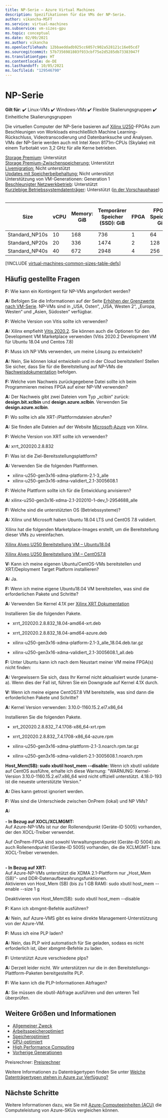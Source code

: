 ```yaml
---
title: NP-Serie – Azure Virtual Machines
description: Spezifikationen für die VMs der NP-Serie.
author: vikancha-MSFT
ms.service: virtual-machines
ms.subservice: vm-sizes-gpu
ms.topic: conceptual
ms.date: 02/09/2021
ms.author: vikancha
ms.openlocfilehash: 12bbaeddadb925cc6057c902a528121c16e05cd7
ms.sourcegitcommit: 57b7356981803f933cbf75e2d5285db73383947f
ms.translationtype: HT
ms.contentlocale: de-DE
ms.lasthandoff: 10/05/2021
ms.locfileid: "129546790"
---
```

# <a name="np-series"></a>NP-Serie 

**Gilt für**: :heavy_check_mark: Linux-VMs :heavy_check_mark: Windows-VMs :heavy_check_mark: Flexible Skalierungsgruppen :heavy_check_mark: Einheitliche Skalierungsgruppen

Die virtuellen Computer der NP-Serie basieren auf [Xilinx U250](https://www.xilinx.com/products/boards-and-kits/alveo/u250.html)-FPGAs zum Beschleunigen von Workloads einschließlich Machine Learning-Rückschluss, Videotranscodierung und Datenbanksuche und Analysen. VMs der NP-Serie werden auch mit Intel Xeon 8171m-CPUs (Skylake) mit einem Turbotakt von 3,2 GHz für alle Kerne betrieben.

[Storage Premium](premium-storage-performance.md): Unterstützt<br>
[Storage Premium-Zwischenspeicherung:](premium-storage-performance.md) Unterstützt<br>
[Livemigration:](maintenance-and-updates.md) Nicht unterstützt<br>
[Updates mit Speicherbeibehaltung:](maintenance-and-updates.md) Nicht unterstützt<br>
Unterstützung von VM-Generationen: Generation 1<br>
[Beschleunigter Netzwerkbetrieb](../virtual-network/create-vm-accelerated-networking-cli.md): Unterstützt<br>
[Kurzlebige Betriebssystemdatenträger](ephemeral-os-disks.md): Unterstützt ([in der Vorschauphase](ephemeral-os-disks.md#preview---ephemeral-os-disks-can-now-be-stored-on-temp-disks))<br>
<br>

| Size | vCPU | Memory: GiB | Temporärer Speicher (SSD): GiB | FPGA | FPGA-Speicher: GiB | Max. Anzahl Datenträger | Maximale Anzahl NICs/erwartete Netzwerkbandbreite (MBit/s) | 
|---|---|---|---|---|---|---|---|
| Standard_NP10s | 10 | 168 | 736  | 1 | 64  | 8 | 1/7500 | 
| Standard_NP20s | 20 | 336 | 1474 | 2 | 128 | 16 | 2/15000 | 
| Standard_NP40s | 40 | 672 | 2948 | 4 | 256 | 32 | 4/30000 | 



[!INCLUDE [virtual-machines-common-sizes-table-defs](../../includes/virtual-machines-common-sizes-table-defs.md)]


##  <a name="frequently-asked-questions"></a>Häufig gestellte Fragen

**F:** Wie kann ein Kontingent für NP-VMs angefordert werden?

**A:** Befolgen Sie die Informationen auf der Seite [Erhöhen der Grenzwerte nach VM-Serie](../azure-portal/supportability/per-vm-quota-requests.md). NP-VMs sind in „USA, Osten“, „USA, Westen 2“, „Europa, Westen“ und „Asien, Südosten“ verfügbar.

**F:** Welche Version von Vitis sollte ich verwenden? 

**A:** Xilinx empfiehlt [Vitis 2020.2](https://www.xilinx.com/products/design-tools/vitis/vitis-platform.html). Sie können auch die Optionen für den Development VM Marketplace verwenden (Vitis 2020.2 Development VM für Ubuntu 18.04 und Centos 7.8)

**F:** Muss ich NP VMs verwenden, um meine Lösung zu entwickeln? 

**A:** Nein, Sie können lokal entwickeln und in der Cloud bereitstellen! Stellen Sie sicher, dass Sie für die Bereitstellung auf NP-VMs die [Nachweisdokumentation](./field-programmable-gate-arrays-attestation.md) befolgen. 

**F:** Welche vom Nachweis zurückgegebene Datei sollte ich beim Programmieren meines FPGA auf einer NP-VM verwenden?

**A:** Der Nachweis gibt zwei Dateien vom Typ „xclbin“ zurück: **design.bit.xclbin** und **design.azure.xclbin**. Verwenden Sie **design.azure.xclbin**.

**F:** Wo sollte ich alle XRT-/Plattformdateien abrufen?

**A:** Sie finden alle Dateien auf der Website [Microsoft-Azure](https://www.xilinx.com/microsoft-azure.html) von Xilinx.

**F:** Welche Version von XRT sollte ich verwenden?

**A:** xrrt_202020.2.8.832 

**F:** Was ist die Ziel-Bereitsstellungsplattform?

**A:** Verwenden Sie die folgenden Plattformen.
- xilinx-u250-gen3x16-xdma-platform-2.1-3_alle
- xilinx-u250-gen3x16-xdma-validiert_2.1-3005608.1 

**F:** Welche Plattform sollte ich für die Entwicklung anvisieren?

**A:** xilinx-u250-gen3x16-xdma-2.1-202010-1-dev_1-2954688_alle 

**F:** Welche sind die unterstützten OS (Betriebssysteme)? 

**A:** Xilinx und Microsoft haben Ubuntu 18.04 LTS und CentOS 7.8 validiert.

 Xilinx hat die folgenden Marketplace-Images erstellt, um die Bereitstellung dieser VMs zu vereinfachen. 

[Xilinx Alveo U250 Bereitstellung VM – Ubuntu18.04](https://ms.portal.azure.com/#blade/Microsoft_Azure_Marketplace/GalleryItemDetailsBladeNopdl/id/xilinx.xilinx_alveo_u250_deployment_vm_ubuntu1804_032321)

[Xilinx Alveo U250 Bereitstellung VM – CentOS7.8](https://ms.portal.azure.com/#blade/Microsoft_Azure_Marketplace/GalleryItemDetailsBladeNopdl/id/xilinx.xilinx_alveo_u250_deployment_vm_centos78_032321)

**V:** Kann ich meine eigenen Ubuntu/CentOS-VMs bereitstellen und XRT/Deployment Target Platform installieren? 

**A:** Ja.

**F:** Wenn ich meine eigene Ubuntu18.04 VM bereitstellen, was sind die erforderlichen Pakete und Schritte?

**A:** Verwenden Sie Kernel 4.1X per [Xilinx XRT Dokumentation](https://www.xilinx.com/support/documentation/sw_manuals/xilinx2020_2/ug1451-xrt-release-notes.pdf)
       
Installieren Sie die folgenden Pakete.
- xrrt_202020.2.8.832_18.04-amd64-xrt.deb
       
- xrrt_202020.2.8.832_18.04-amd64-azure.deb
       
- xilinx-u250-gen3x16-xdma-platform-2.1-3_alle_18.04.deb.tar.gz
       
- xilinx-u250-gen3x16-xdma-validiert_2.1-3005608.1_all.deb  

**F:** Unter Ubuntu kann ich nach dem Neustart meiner VM meine FPGA(s) nicht finden: 

**A:** Vergewissern Sie sich, dass Ihr Kernel nicht aktualisiert wurde (uname-a). Wenn dies der Fall ist, führen Sie ein Downgrade auf Kernel 4.1X durch. 

**V:** Wenn ich meine eigene CentOS7.8 VM bereitstelle, was sind dann die erforderlichen Pakete und Schritte?

**A:** Kernel Version verwenden: 3.10.0-1160.15.2.el7.x86_64

 Installieren Sie die folgenden Pakete.
   
 - xrt_202020.2.8.832_7.4.1708-x86_64-xrt.rpm 
      
 - xrrt_202020.2.8.832_7.4.1708-x86_64-azure.rpm 
     
 - xilinx-u250-gen3x16-xdma-plattform-2.1-3.noarch.rpm.tar.gz 
      
 - xilinx-u250-gen3x16-xdma-validiert-2.1-3005608.1.noarch.rpm  

**Host_Mem(SB): sudo xbutil host_mem --disable:** Wenn ich xbutil validate auf CentOS ausführe, erhalte ich diese Warnung: "WARNUNG: Kernel-Version 3.10.0-1160.15.2.el7.x86_64 wird nicht offiziell unterstützt. 4.18.0-193 ist die neueste unterstützte Version.” 

**A:** Dies kann getrost ignoriert werden. 

**F:** Was sind die Unterschiede zwischen OnPrem (lokal) und NP VMs?

**A:**  
<br>
<b>- In Bezug auf XOCL/XCLMGMT: </b>
<br>
Auf Azure-NP-VMs ist nur der Rollenendpunkt (Geräte-ID 5005) vorhanden, der den XOCL-Treiber verwendet.

Auf OnPrem-FPGA sind sowohl Verwaltungsendpunkt (Geräte-ID 5004) als auch Rollenendpunkt (Geräte-ID 5005) vorhanden, die die XCLMGMT- bzw. XOCL-Treiber verwenden.

<br>
<b>- In Bezug auf XRT: </b>
<br>
Auf Azure-NP-VMs unterstützt die XDMA 2.1-Plattform nur „Host_Mem (SB)“- und DDR-Datenaufbewahrungsfunktionen. 
<br>
Aktivieren von Host_Mem (SB) (bis zu 1 GB RAM): sudo xbutil host_mem --enable --size 1 g 

Deaktivieren von Host_Mem(SB): sudo xbutil host_mem --disable 

**F:** Kann ich xbmgmt-Befehle ausführen? 

**A:** Nein, auf Azure-VMS gibt es keine direkte Management-Unterstützung von der Azure-VM. 

 **F:** Muss ich eine PLP laden? 

**A:** Nein, das PLP wird automatisch für Sie geladen, sodass es nicht erforderlich ist, über xbmgmt-Befehle zu laden. 

 
**F:** Unterstützt Azure verschiedene plps? 

**A:** Derzeit leider nicht. Wir unterstützen nur die in den Bereitstellungs-Plattform-Paketen bereitgestellte PLP. 

**F:** Wie kann ich die PLP-Informationen Abfragen? 

**A:** Sie müssen die xbutil-Abfrage ausführen und den unteren Teil überprüfen. 



## <a name="other-sizes-and-information"></a>Weitere Größen und Informationen

- [Allgemeiner Zweck](sizes-general.md)
- [Arbeitsspeicheroptimiert](sizes-memory.md)
- [Speicheroptimiert](sizes-storage.md)
- [GPU-optimiert](sizes-gpu.md)
- [High Performance Computing](sizes-hpc.md)
- [Vorherige Generationen](sizes-previous-gen.md)

Preisrechner: [Preisrechner](https://azure.microsoft.com/pricing/calculator/)

Weitere Informationen zu Datenträgertypen finden Sie unter [Welche Datenträgertypen stehen in Azure zur Verfügung?](disks-types.md)

## <a name="next-steps"></a>Nächste Schritte

Weitere Informationen dazu, wie Sie mit [Azure-Computeeinheiten (ACU)](acu.md) die Computeleistung von Azure-SKUs vergleichen können.
